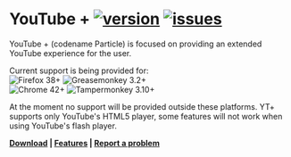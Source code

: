 YouTube + [![version](https://img.shields.io/github/release/ParticleCore/Particle.svg)](https://github.com/ParticleCore/Particle/releases/latest) [![issues](https://img.shields.io/github/issues/ParticleCore/Particle.svg)](https://github.com/ParticleCore/Particle/issues)
===========
YouTube + (codename Particle) is focused on providing an extended YouTube experience for the user.

Current support is being provided for:  
![Firefox 38+](https://img.shields.io/badge/Firefox-38%2B-orange.svg)  ![Greasemonkey 3.2+](https://img.shields.io/badge/Greasemonkey-3.2%2B-yellow.svg)  
![Chrome  42+](https://img.shields.io/badge/Chrome-42%2B-blue.svg)  ![Tampermonkey 3.10+](https://img.shields.io/badge/Tampermonkey-3.10%2B-green.svg)  

At the moment no support will be provided outside these platforms. YT+ supports only YouTube's HTML5 player, some features will not work when using YouTube's flash player.



**[Download](https://github.com/ParticleCore/Particle/wiki/Download) | [Features](https://github.com/ParticleCore/Particle/wiki/Features) | [Report a problem](https://github.com/ParticleCore/Particle/wiki/Report-a-problem)**
